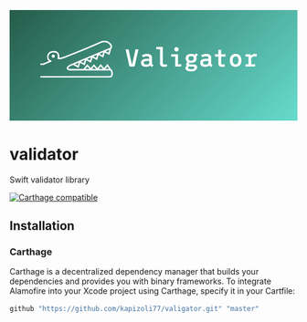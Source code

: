 ![Valigator](valigator.png)

# validator
Swift validator library

[![Carthage compatible](https://img.shields.io/badge/Carthage-compatible-4BC51D.svg?style=flat)](https://github.com/Carthage/Carthage)


## Installation
### Carthage

Carthage is a decentralized dependency manager that builds your dependencies and provides you with binary frameworks. To integrate Alamofire into your Xcode project using Carthage, specify it in your Cartfile:
```ruby
github "https://github.com/kapizoli77/valigator.git" "master"
```